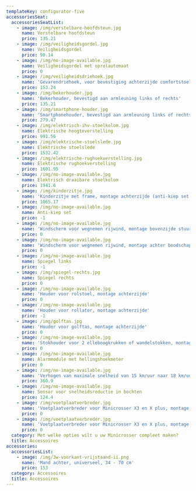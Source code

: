 ```yaml
---
templateKey: configurator-five
accessoriesSeat:
  accessoriesSeatList:
    - image: /img/verstelbare-hoofdsteun.jpg
      name: Verstelbare hoofdsteun
      price: 135.21
    - image: /img/veiligheidsgordel.jpg
      name: Veiligheidsgordel
      price: 90.14
    - image: /img/no-image-available.jpg
      name: Veiligheidsgordel met oprolautomaat
      price: 0
    - image: /img/veiligheidsdriehoek.jpg
      name: 'Gevarendriehoek, voor bevestiging achterzijde comfortstoel'
      price: 153.24
    - image: /img/bekerhouder.jpg
      name: 'Bekerhouder, bevestigd aan armleuning links of rechts'
      price: 135.21
    - image: /img/smartphone-houder.jpg
      name: 'Smartphonehouder, bevestigd aan armleuning links of rechts'
      price: 279.47
    - image: /img/elektrisch-ihv-stoelkolom.jpg
      name: Elektrische hoogteverstelling
      price: 991.56
    - image: /img/elektrische-stoelslede.jpg
      name: Elektrische stoelslede
      price: 1532.42
    - image: /img/elektrische-rughoekverstelling.jpg
      name: Elektrische rughoekverstelling
      price: 1601.95
    - image: /img/no-image-available.jpg
      name: Elektrisch draaibare stoelkolom
      price: 1941.6
    - image: /img/kinderzitje.jpg
      name: 'Kinderzitje met frame, montage achterzijde (anti-kiep set verplicht)'
      price: 1065.17
    - image: /img/no-image-available.jpg
      name: Anti-kiep set
      price: -1
    - image: /img/no-image-available.jpg
      name: 'Windscherm voor wegnemen rijwind, montage bovenzijde stuurkolom'
      price: 0
    - image: /img/no-image-available.jpg
      name: 'Windscherm voor wegnemen rijwind, montage achter boodschappenmand'
      price: 0
    - image: /img/no-image-available.jpg
      name: Spiegel links
      price: -1
    - image: /img/spiegel-rechts.jpg
      name: Spiegel rechts
      price: 0
    - image: /img/no-image-available.jpg
      name: 'Houder voor rolstoel, montage achterzijde'
      price: 0
    - image: /img/no-image-available.jpg
      name: 'Houder voor rollator, montage achterzijde'
      price: -1
    - image: /img/golftas.jpg
      name: 'Houder voor golftas, montage achterzijde'
      price: 0
    - image: /img/no-image-available.jpg
      name: 'Stokhouder voor 2 elleboogkrukken of wandelstokken, montage achterzijde'
      price: 0
    - image: /img/no-image-available.jpg
      name: Alarmmodule met hellingshoekmeter
      price: 0
    - image: /img/no-image-available.jpg
      name: 'Verhogen van maximale snelheid van 15 km/uur naar 18 km/uur '
      price: 360.9
    - image: /img/no-image-available.jpg
      name: Sensor voor snelheidsreductie in bochten
      price: 124.4
    - image: /img/voetplaatverbreder.jpg
      name: 'Voetplaatverbreder voor Minicrosser X3 en X plus, montage links'
      price: 0
    - image: /img/voetplaatverbreder.jpg
      name: 'Voetplaatverbreder voor Minicrosser X3 en X plus, montage rechts'
      price: 0
  category: Met welke opties wilt u uw Minicrosser compleet maken?
  title: Accessoires
accessories:
  accessoriesList:
    - image: /img/3w-voorkant-vrijstaand-ii.png
      name: 'Mand achter, universeel, 34 - 70 cm'
      price: 153
  category: Accessoires
  title: Accessoires
---
```


